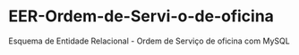 # EER-Ordem-de-Servi-o-de-oficina
Esquema de Entidade Relacional - Ordem de Serviço de oficina com MySQL

